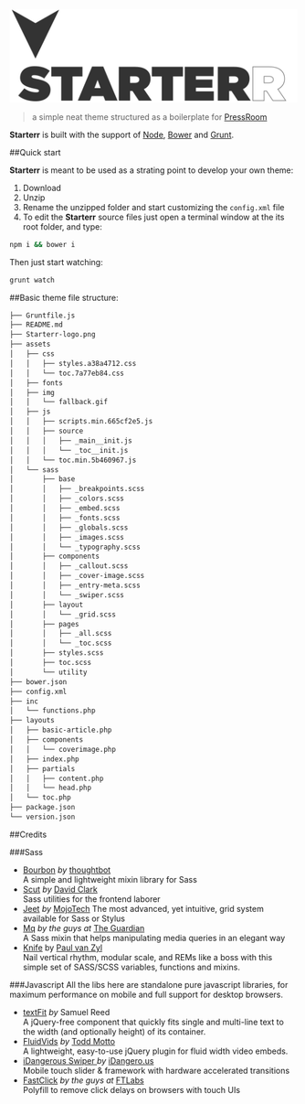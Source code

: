 ![](Starterr-logo.png)

> a simple neat theme structured as a boilerplate for [PressRoom](http://press-room.io)    

**Starterr** is built with the support of [Node](http://nodejs.org/), [Bower](http://bower.io/) and [Grunt](http://gruntjs.com/). 

##Quick start

**Starterr** is meant to be used as a strating point to develop your own theme:

1. Download
2. Unzip
3. Rename the unzipped folder and start customizing the `config.xml` file 
4. To edit the **Starterr** source files just open a terminal window at the its root folder, and type:

```bash
npm i && bower i
```
Then just start watching:

```bash
grunt watch
```

##Basic theme file structure:

```bash
├── Gruntfile.js
├── README.md
├── Starterr-logo.png
├── assets
│   ├── css
│   │   ├── styles.a38a4712.css
│   │   └── toc.7a77eb84.css
│   ├── fonts
│   ├── img
│   │   └── fallback.gif
│   ├── js
│   │   ├── scripts.min.665cf2e5.js
│   │   ├── source
│   │   │   ├── _main__init.js
│   │   │   └── _toc__init.js
│   │   └── toc.min.5b460967.js
│   └── sass
│       ├── base
│       │   ├── _breakpoints.scss
│       │   ├── _colors.scss
│       │   ├── _embed.scss
│       │   ├── _fonts.scss
│       │   ├── _globals.scss
│       │   ├── _images.scss
│       │   └── _typography.scss
│       ├── components
│       │   ├── _callout.scss
│       │   ├── _cover-image.scss
│       │   ├── _entry-meta.scss
│       │   └── _swiper.scss
│       ├── layout
│       │   └── _grid.scss
│       ├── pages
│       │   ├── _all.scss
│       │   └── _toc.scss
│       ├── styles.scss
│       ├── toc.scss
│       └── utility
├── bower.json
├── config.xml
├── inc
│   └── functions.php
├── layouts
│   ├── basic-article.php
│   ├── components
│   │   └── coverimage.php
│   ├── index.php
│   ├── partials
│   │   ├── content.php
│   │   └── head.php
│   └── toc.php
├── package.json
└── version.json
```

##Credits


###Sass

- [Bourbon](https://github.com/thoughtbot/bourbon) *by* [thoughtbot](http://robots.thoughtbot.com/)    
A simple and lightweight mixin library for Sass
- [Scut](http://davidtheclark.github.io/scut/) *by* [David Clark](http://davidtheclark.com/)    
Sass utilities for the frontend laborer
- [Jeet](https://github.com/mojotech/jeet) *by* [MojoTech](http://www.mojotech.com/) 
The most advanced, yet intuitive, grid system available for Sass or Stylus 
- [Mq](https://github.com/guardian/sass-mq) *by the guys at* [The Guardian](http://www.theguardian.com/uk)     
A Sass mixin that helps manipulating media queries in an elegant way 
- [Knife](http://pushplaybang.github.io/knife/) by [Paul van Zyl](http://nonacreative.com/)   
Nail vertical rhythm, modular scale, and REMs like a boss with this simple set of SASS/SCSS variables, functions and mixins. 


###Javascript
All the libs here are standalone pure javascript libraries, for maximum performance on mobile and full support for desktop browsers.

- [textFit](https://github.com/STRML/textFit) *by* Samuel Reed    
A jQuery-free component that quickly fits single and multi-line text to the width (and optionally height) of its container. 
- [FluidVids](https://github.com/toddmotto/fluidvids) *by* [Todd Motto](http://toddmotto.com/)   
A lightweight, easy-to-use jQuery plugin for fluid width video embeds. 
- [iDangerous Swiper ](http://www.idangero.us/sliders/swiper/) *by* [iDangero.us](http://www.idangero.us/)  
Mobile touch slider & framework with hardware accelerated transitions
- [FastClick](https://github.com/ftlabs/fastclick) *by the guys at* [FTLabs](http://labs.ft.com/)   
Polyfill to remove click delays on browsers with touch UIs 

